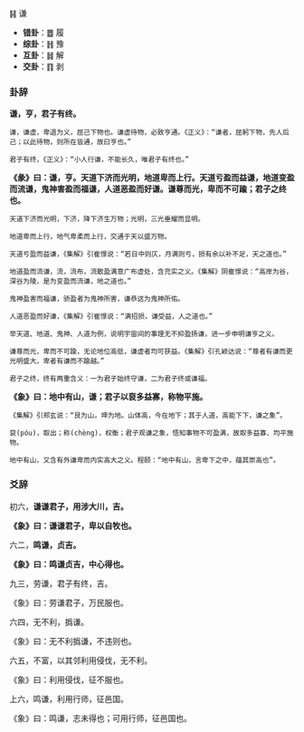 ䷎ 谦 

+ **错卦**：䷉ 履
+ **综卦**：䷏ 豫 
+ **互卦**：䷧ 解
+ **交卦**：䷖ 剥

### 卦辞

**谦，亨，君子有终。**
```
谦，谦虚，卑退为义，屈己下物也。谦虚待物，必致亨通。《正义》：“谦者，屈躬下物，先人后己；以此待物，则所在皆通，故曰亨也。”

君子有终，《正义》：“小人行谦，不能长久，唯君子有终也。”
```

**《彖》曰：谦，亨。天道下济而光明，地道卑而上行。天道亏盈而益谦，地道变盈而流谦，鬼神害盈而福谦，人道恶盈而好谦。谦尊而光，卑而不可踰；君子之终也。**

```
天道下济而光明，下济，降下济生万物；光明，三光垂耀而显明。

地道卑而上行，地气卑柔而上行，交通于天以盛万物。

天道亏盈而益谦，《集解》引崔憬说：“若日中则仄，月满则亏，损有余以补不足，天之道也。”

地道盈而流谦，流，流布，流散盈满意广布虚处，含充实之义。《集解》阴崔憬说：“高岸为谷，深谷为陵，是为变盈而流谦，地之道也。”

鬼神盈害而福谦，骄盈者为鬼神所害，谦恭这为鬼神所佑。

人道恶盈而好谦，《集解》引崔憬说：“满招损，谦受益，人之道也。”

举天道、地道、鬼神、人道为例，说明宇宙间的事理无不抑盈扬谦，进一步申明谦亨之义。

谦尊而光，卑而不可踰，无论地位高低，谦虚者均可获益。《集解》引孔颖达说：“尊者有谦而更光明盛大，卑者有谦而不踰越。”

君子之终，终有两重含义：一为君子始终守谦，二为君子终或谦福。
```

**《象》曰：地中有山，谦；君子以裒多益寡，称物平施。**

```
《集解》引郑玄说：“艮为山，坤为地。山体高，今在地下；其于人道，高能下下，谦之象”。

裒(póu)，取出；称(chèng)，权衡；君子观谦之象，悟知事物不可盈满，故取多益寡、均平施物。

地中有山，又含有外谦卑而内实高大之义。程颐：“地中有山，言卑下之中，蕴其崇高也”。
```

### 爻辞

初六，**谦谦君子，用涉大川，吉。**

**《象》曰：谦谦君子，卑以自牧也。**

六二，**鸣谦，贞吉。**

**《象》曰：鸣谦贞吉，中心得也。**

九三，劳谦，君子有终，吉。

《象》曰：劳谦君子，万民服也。

六四，无不利，撝谦。

《象》曰：无不利撝谦，不违则也。

六五，不富，以其邻利用侵伐，无不利。

《象》曰：利用侵伐，征不服也。

上六，鸣谦，利用行师，征邑国。

《象》曰：鸣谦，志未得也；可用行师，征邑国也。



